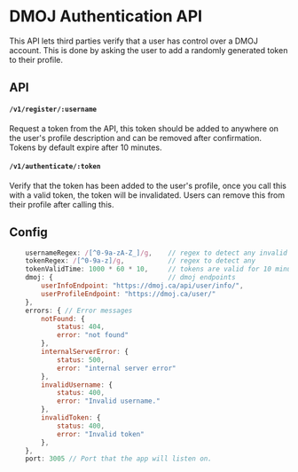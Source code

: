 # DMOJ Authentication API

This API lets third parties verify that a user has control over a DMOJ account. This is done by asking the user to add a randomly generated token to their profile.


## API
#### `/v1/register/:username` 
Request a token from the API, this token should be added to anywhere on the user's profile description and can be removed after confirmation. Tokens by default expire after 10 minutes.

#### `/v1/authenticate/:token`
Verify that the token has been added to the user's profile, once you call this with a valid token, the token will be invalidated. Users can remove this from their profile after calling this.


## Config

```javascript
    usernameRegex: /[^0-9a-zA-Z_]/g,    // regex to detect any invalid username characters
    tokenRegex: /[^0-9a-z]/g,           // regex to detect any
    tokenValidTime: 1000 * 60 * 10,     // tokens are valid for 10 minutes
    dmoj: {                             // dmoj endpoints
        userInfoEndpoint: "https://dmoj.ca/api/user/info/",
        userProfileEndpoint: "https://dmoj.ca/user/"
    },
    errors: { // Error messages
        notFound: {
            status: 404,
            error: "not found"
        },
        internalServerError: {
            status: 500,
            error: "internal server error"
        },
        invalidUsername: {
            status: 400,
            error: "Invalid username."
        },
        invalidToken: {
            status: 400,
            error: "Invalid token"
        },
    },
    port: 3005 // Port that the app will listen on.
```
